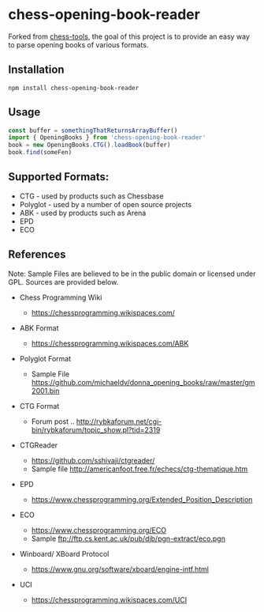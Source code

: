 # chess-opening-book-reader

Forked from [chess-tools](https://github.com/johnfontaine/chess-tools), the goal of this project is to provide an easy way to parse opening books of various formats. 

## Installation

```
npm install chess-opening-book-reader
```

## Usage

```js
const buffer = somethingThatReturnsArrayBuffer()
import { OpeningBooks } from 'chess-opening-book-reader'
book = new OpeningBooks.CTG().loadBook(buffer)
book.find(someFen)
```

## Supported Formats:

- CTG - used by products such as Chessbase
- Polyglot - used by a number of open source projects
- ABK - used by products such as Arena
- EPD
- ECO

## References

Note: Sample Files are believed to be in the public domain or licensed under GPL. Sources are provided below.

- Chess Programming Wiki
  - https://chessprogramming.wikispaces.com/

- ABK Format
  - https://chessprogramming.wikispaces.com/ABK

- Polyglot Format
  - Sample File https://github.com/michaeldv/donna_opening_books/raw/master/gm2001.bin

- CTG Format
  - Forum post .. http://rybkaforum.net/cgi-bin/rybkaforum/topic_show.pl?tid=2319

- CTGReader
  - https://github.com/sshivaji/ctgreader/
  - Sample file http://americanfoot.free.fr/echecs/ctg-thematique.htm

- EPD
  - https://www.chessprogramming.org/Extended_Position_Description

- ECO
  - https://www.chessprogramming.org/ECO
  - Sample ftp://ftp.cs.kent.ac.uk/pub/djb/pgn-extract/eco.pgn

- Winboard/ XBoard Protocol
  - https://www.gnu.org/software/xboard/engine-intf.html

- UCI
  - https://chessprogramming.wikispaces.com/UCI
